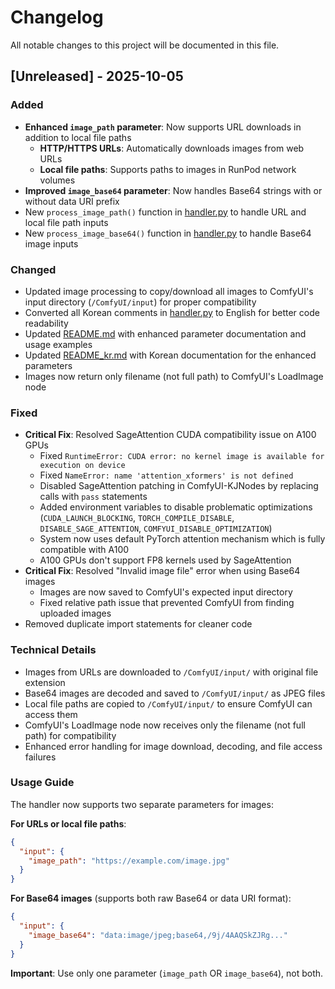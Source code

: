 # Changelog

All notable changes to this project will be documented in this file.

## [Unreleased] - 2025-10-05

### Added
- **Enhanced `image_path` parameter**: Now supports URL downloads in addition to local file paths
  - **HTTP/HTTPS URLs**: Automatically downloads images from web URLs
  - **Local file paths**: Supports paths to images in RunPod network volumes
- **Improved `image_base64` parameter**: Now handles Base64 strings with or without data URI prefix
- New `process_image_path()` function in [handler.py](handler.py) to handle URL and local file path inputs
- New `process_image_base64()` function in [handler.py](handler.py) to handle Base64 image inputs

### Changed
- Updated image processing to copy/download all images to ComfyUI's input directory (`/ComfyUI/input`) for proper compatibility
- Converted all Korean comments in [handler.py](handler.py) to English for better code readability
- Updated [README.md](README.md) with enhanced parameter documentation and usage examples
- Updated [README_kr.md](README_kr.md) with Korean documentation for the enhanced parameters
- Images now return only filename (not full path) to ComfyUI's LoadImage node

### Fixed
- **Critical Fix**: Resolved SageAttention CUDA compatibility issue on A100 GPUs
  - Fixed `RuntimeError: CUDA error: no kernel image is available for execution on device`
  - Fixed `NameError: name 'attention_xformers' is not defined`
  - Disabled SageAttention patching in ComfyUI-KJNodes by replacing calls with `pass` statements
  - Added environment variables to disable problematic optimizations (`CUDA_LAUNCH_BLOCKING`, `TORCH_COMPILE_DISABLE`, `DISABLE_SAGE_ATTENTION`, `COMFYUI_DISABLE_OPTIMIZATION`)
  - System now uses default PyTorch attention mechanism which is fully compatible with A100
  - A100 GPUs don't support FP8 kernels used by SageAttention
- **Critical Fix**: Resolved "Invalid image file" error when using Base64 images
  - Images are now saved to ComfyUI's expected input directory
  - Fixed relative path issue that prevented ComfyUI from finding uploaded images
- Removed duplicate import statements for cleaner code

### Technical Details
- Images from URLs are downloaded to `/ComfyUI/input/` with original file extension
- Base64 images are decoded and saved to `/ComfyUI/input/` as JPEG files
- Local file paths are copied to `/ComfyUI/input/` to ensure ComfyUI can access them
- ComfyUI's LoadImage node now receives only the filename (not full path) for compatibility
- Enhanced error handling for image download, decoding, and file access failures

### Usage Guide
The handler now supports two separate parameters for images:

**For URLs or local file paths**:
```json
{
  "input": {
    "image_path": "https://example.com/image.jpg"
  }
}
```

**For Base64 images** (supports both raw Base64 or data URI format):
```json
{
  "input": {
    "image_base64": "data:image/jpeg;base64,/9j/4AAQSkZJRg..."
  }
}
```

**Important**: Use only one parameter (`image_path` OR `image_base64`), not both.
